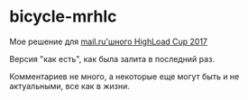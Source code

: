 # bicycle-mrhlc
Мое решение для [mail.ru'шного HighLoad Cup 2017](https://highloadcup.ru/round/1/)

Версия "как есть", как была залита в последний раз.

Комментариев не много, а некоторые еще могут быть и не актуальными, все как в жизни.
